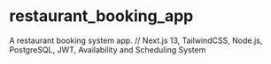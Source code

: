 # restaurant_booking_app
A restaurant booking system app. // Next.js 13, TailwindCSS, Node.js, PostgreSQL, JWT, Availability and Scheduling System

